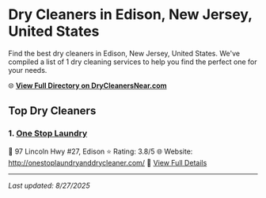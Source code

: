# Dry Cleaners in Edison, New Jersey, United States

Find the best dry cleaners in Edison, New Jersey, United States. We've compiled a list of 1 dry cleaning services to help you find the perfect one for your needs.

🌐 **[View Full Directory on DryCleanersNear.com](https://drycleanersnear.com/city/US/New%20Jersey/Edison)**

## Top Dry Cleaners

### 1. [One Stop Laundry](https://drycleanersnear.com/dryCleaner/6897fd2ff0fbf4db3ddec1c1/one-stop-laundry)
📍 97 Lincoln Hwy #27, Edison
⭐ Rating: 3.8/5
🌐 Website: http://onestoplaundryanddrycleaner.com/
🔗 [View Full Details](https://drycleanersnear.com/dryCleaner/6897fd2ff0fbf4db3ddec1c1/one-stop-laundry)


---

*Last updated: 8/27/2025*

